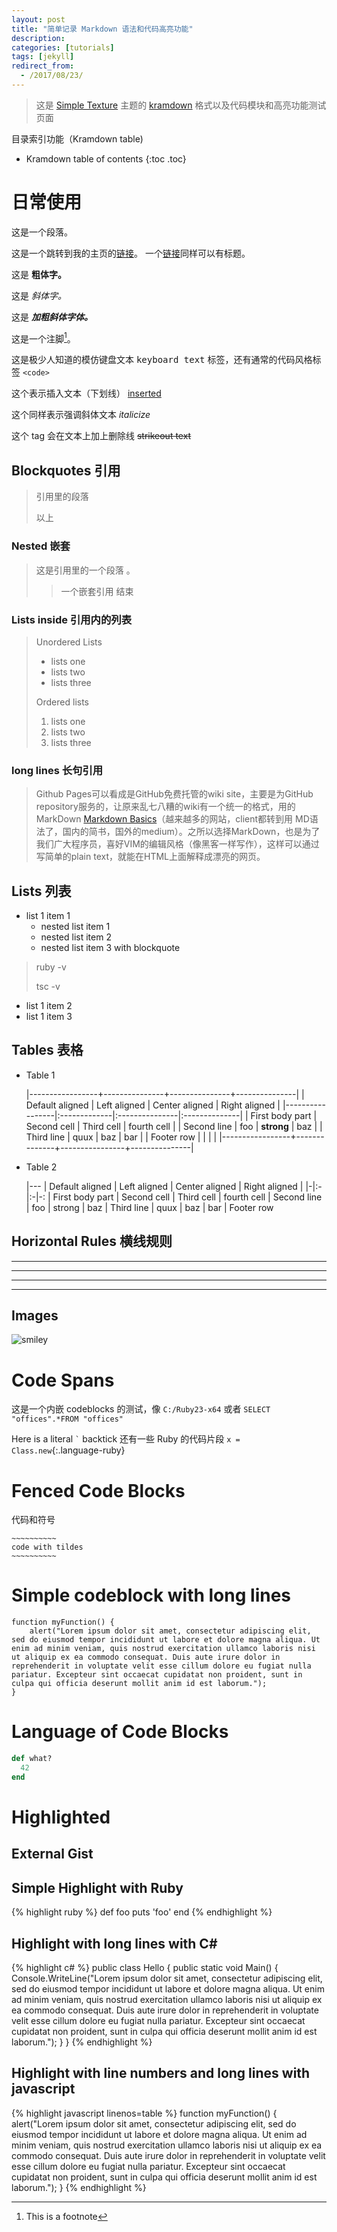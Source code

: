```yaml
---
layout: post
title: "简单记录 Markdown 语法和代码高亮功能"
description:
categories: [tutorials]
tags: [jekyll]
redirect_from:
  - /2017/08/23/
---
```


> 这是 [Simple Texture][Simple Texture] 主题的 [kramdown][kramdown] 格式以及代码模块和高亮功能测试页面

目录索引功能（Kramdown table)
* Kramdown table of contents
{:toc .toc}

# 日常使用

这是一个段落。

这是一个跳转到我的主页的[链接](https://caiyangmin.github.io)。
一个[链接](https://caiyangmin.github.io/blog "蔡阳民的博客")同样可以有标题。

这是 **粗体字。**

这是 *斜体字。*

这是 ***加粗斜体字体。***

这是一个注脚[^1]。

这是极少人知道的模仿键盘文本 <kbd>keyboard text</kbd> 标签，还有通常的代码风格标签 `<code>`

这个表示插入文本（下划线） <ins>inserted</ins>

这个同样表示强调斜体文本 _italicize_

这个 tag 会在文本上加上删除线 <strike>strikeout text</strike>

## Blockquotes 引用

> 引用里的段落
>
> 以上

### Nested 嵌套

> 这是引用里的一个段落
> 。
> > 一个嵌套引用
> 结束

### Lists inside 引用内的列表

> Unordered Lists
> * lists one
> * lists two
> * lists three
>
> Ordered lists
> 1. lists one
> 2. lists two
> 3. lists three

### long lines 长句引用
> Github Pages可以看成是GitHub免费托管的wiki site，主要是为GitHub repository服务的，让原来乱七八糟的wiki有一个统一的格式，用的MarkDown [Markdown Basics](https://help.github.com/articles/getting-started-with-writing-and-formatting-on-github/)（越来越多的网站，client都转到用 MD语法了，国内的简书，国外的medium）。之所以选择MarkDown，也是为了我们广大程序员，喜好VIM的编辑风格（像黑客一样写作），这样可以通过写简单的plain text，就能在HTML上面解释成漂亮的网页。

## Lists 列表

* list 1 item 1
  * nested list item 1
  * nested list item 2
  * nested list item 3 with blockquote
> ruby -v
>
> tsc -v
* list 1 item 2
* list 1 item 3

## Tables 表格

* Table 1

  |-----------------+---------------+---------------+---------------|
  | Default aligned | Left aligned | Center aligned | Right aligned |
  |-----------------|:-------------|:---------------|:--------------|
  | First body part	| Second cell	 | Third cell	    | fourth cell   |
  | Second line	    | foo	         | **strong**     |	baz           |
  | Third line	    | quux         | baz            |	bar           |
  | Footer row	 	 	|              |                |               |
  |-----------------+--------------+----------------+---------------|

* Table 2

  |---
  | Default aligned	| Left aligned | Center aligned	| Right aligned |
  |-|:-|:-|-:
  | First body part |	Second cell |	Third cell |	fourth cell
  | Second line |	foo |	strong |	baz
  | Third line |	quux |	baz |	bar
  | Footer row

## Horizontal Rules 横线规则

* * *

---

  _  _  _  _

----------------

## Images

![smiley](https://kramdown.gettalong.org/overview.png)


# Code Spans

这是一个内嵌 codeblocks 的测试，像 `C:/Ruby23-x64` 或者 `SELECT "offices".*FROM "offices" `

Here is a literal `` ` `` backtick
还有一些 Ruby 的代码片段 `x = Class.new`{:.language-ruby}

# Fenced Code Blocks

代码和符号
~~~~~~~~~~~~~~~~
~~~~~~~~~~
code with tildes
~~~~~~~~~~
~~~~~~~~~~~~~~~~

# Simple codeblock with long lines

    function myFunction() {
        alert("Lorem ipsum dolor sit amet, consectetur adipiscing elit, sed do eiusmod tempor incididunt ut labore et dolore magna aliqua. Ut enim ad minim veniam, quis nostrud exercitation ullamco laboris nisi ut aliquip ex ea commodo consequat. Duis aute irure dolor in reprehenderit in voluptate velit esse cillum dolore eu fugiat nulla pariatur. Excepteur sint occaecat cupidatat non proident, sunt in culpa qui officia deserunt mollit anim id est laborum.");
    }

# Language of Code Blocks

~~~ ruby
def what?
  42
end
~~~

# Highlighted

## External Gist

<script
src="https://gist.github.com/yizeng/9b871ad619e6dcdcc0545cac3101f361.js"></script>

## Simple Highlight with Ruby

{% highlight ruby %}
def foo
  puts 'foo'
end
{% endhighlight %}

## Highlight with long lines with C#
{% highlight c# %}
public class Hello {
  public static void Main() {
    Console.WriteLine("Lorem ipsum dolor sit amet, consectetur adipiscing elit, sed do eiusmod tempor incididunt ut labore et dolore magna aliqua. Ut enim ad minim veniam, quis nostrud exercitation ullamco laboris nisi ut aliquip ex ea commodo consequat. Duis aute irure dolor in reprehenderit in voluptate velit esse cillum dolore eu fugiat nulla pariatur. Excepteur sint occaecat cupidatat non proident, sunt in culpa qui officia deserunt mollit anim id est laborum.");
  }
}
{% endhighlight %}

## Highlight with line numbers and long lines with javascript

{% highlight javascript linenos=table %}
function myFunction() {
  alert("Lorem ipsum dolor sit amet, consectetur adipiscing elit, sed do eiusmod tempor incididunt ut labore et dolore magna aliqua. Ut enim ad minim veniam, quis nostrud exercitation ullamco laboris nisi ut aliquip ex ea commodo consequat. Duis aute irure dolor in reprehenderit in voluptate velit esse cillum dolore eu fugiat nulla pariatur. Excepteur sint occaecat cupidatat non proident, sunt in culpa qui officia deserunt mollit anim id est laborum.");
}
{% endhighlight %}

[^1]: This is a footnote

[kramdown]: https://kramdown.gettalong.org/
[Simple Texture]: https://github.com/yizeng/jekyll-theme-simple-texture
